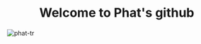 <h1 align="center">Welcome to Phat's github</h1>





<p>&nbsp;<img align="center" src="https://github-readme-stats.vercel.app/api?username=phat-tr&show_icons=true&locale=en" alt="phat-tr" /></p>


